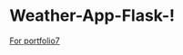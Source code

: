 # Weather-App-Flask-!
[For portfolio7](https://github.com/nuuttinyyssonen/Weather-App-Flask-/assets/120321781/75e29b01-3b0c-4ab0-b8c6-59134bf47bd5)
